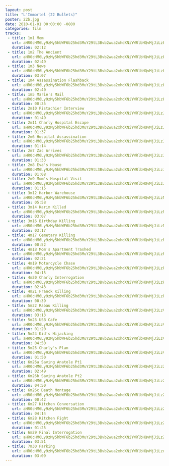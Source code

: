 ```yaml
---
layout: post
title: "L'Immortel (22 Bullets)"
poster: 22b.jpg
date: 2010-01-01 00:00:00 -0800
categories: film
tracks:
 - title: 1m1 Mom
   url: aHR0cHM6Ly9zMy5hbWF6b25hd3MuY29tL3Bvb2wua2xhdXNiYWRlbHQvMjJiLzFtMSBNb20ubXAz
   duration: 02:12
 - title: 1m2 The Ancient
   url: aHR0cHM6Ly9zMy5hbWF6b25hd3MuY29tL3Bvb2wua2xhdXNiYWRlbHQvMjJiLzFtMiBUaGUgQW5jaWVudC5tcDM=
   duration: 02:49
 - title: 1m3 News
   url: aHR0cHM6Ly9zMy5hbWF6b25hd3MuY29tL3Bvb2wua2xhdXNiYWRlbHQvMjJiLzFtMyBOZXdzLm1wMw==
   duration: 03:07
 - title: 1m4 Assassination Flashback
   url: aHR0cHM6Ly9zMy5hbWF6b25hd3MuY29tL3Bvb2wua2xhdXNiYWRlbHQvMjJiLzFtNCBBc3Nhc3NpbmF0aW9uIEZsYXNoYmFjay5tcDM=
   duration: 02:40
 - title: 1m5 Marie's Mail
   url: aHR0cHM6Ly9zMy5hbWF6b25hd3MuY29tL3Bvb2wua2xhdXNiYWRlbHQvMjJiLzFtNSBNYXJpZSdzIE1haWwubXAz
   duration: 00:35
 - title: 2m10 Pistachier Interview
   url: aHR0cHM6Ly9zMy5hbWF6b25hd3MuY29tL3Bvb2wua2xhdXNiYWRlbHQvMjJiLzJtMTAgUGlzdGFjaGllciBJbnRlcnZpZXcubXAz
   duration: 01:49
 - title: 2m11 Charly Hospital Escape
   url: aHR0cHM6Ly9zMy5hbWF6b25hd3MuY29tL3Bvb2wua2xhdXNiYWRlbHQvMjJiLzJtMTEgQ2hhcmx5IEhvc3BpdGFsIEVzY2FwZS5tcDM=
   duration: 01:37
 - title: 2m6 Hospital Assassination
   url: aHR0cHM6Ly9zMy5hbWF6b25hd3MuY29tL3Bvb2wua2xhdXNiYWRlbHQvMjJiLzJtNiBIb3NwaXRhbCBBc3Nhc3NpbmF0aW9uLm1wMw==
   duration: 01:14
 - title: 2m7 Zac Arrives
   url: aHR0cHM6Ly9zMy5hbWF6b25hd3MuY29tL3Bvb2wua2xhdXNiYWRlbHQvMjJiLzJtNyBaYWMgQXJyaXZlcy5tcDM=
   duration: 01:33
 - title: 2m8 Eva's House
   url: aHR0cHM6Ly9zMy5hbWF6b25hd3MuY29tL3Bvb2wua2xhdXNiYWRlbHQvMjJiLzJtOCBFdmEncyBIb3VzZS5tcDM=
   duration: 01:08
 - title: 2m9 Mom's Hospital Visit
   url: aHR0cHM6Ly9zMy5hbWF6b25hd3MuY29tL3Bvb2wua2xhdXNiYWRlbHQvMjJiLzJtOSBNb20ncyBIb3NwaXRhbCBWaXNpdC5tcDM=
   duration: 01:15
 - title: 3m12 Harbor Warehouse
   url: aHR0cHM6Ly9zMy5hbWF6b25hd3MuY29tL3Bvb2wua2xhdXNiYWRlbHQvMjJiLzNtMTIgSGFyYm9yIFdhcmVob3VzZS5tcDM=
   duration: 05:58
 - title: 3m14 Karim Killed
   url: aHR0cHM6Ly9zMy5hbWF6b25hd3MuY29tL3Bvb2wua2xhdXNiYWRlbHQvMjJiLzNtMTQgS2FyaW0gS2lsbGVkLm1wMw==
   duration: 03:07
 - title: 3m16 Birthday Killing
   url: aHR0cHM6Ly9zMy5hbWF6b25hd3MuY29tL3Bvb2wua2xhdXNiYWRlbHQvMjJiLzNtMTYgQmlydGhkYXkgS2lsbGluZy5tcDM=
   duration: 03:17
 - title: 4m17 Cemetary Killing
   url: aHR0cHM6Ly9zMy5hbWF6b25hd3MuY29tL3Bvb2wua2xhdXNiYWRlbHQvMjJiLzRtMTcgQ2VtZXRhcnkgS2lsbGluZy5tcDM=
   duration: 00:52
 - title: 4m18 Mom's Apartment Trashed
   url: aHR0cHM6Ly9zMy5hbWF6b25hd3MuY29tL3Bvb2wua2xhdXNiYWRlbHQvMjJiLzRtMTggTW9tJ3MgQXBhcnRtZW50IFRyYXNoZWQubXAz
   duration: 02:21
 - title: 4m19 Motorcycle Chase
   url: aHR0cHM6Ly9zMy5hbWF6b25hd3MuY29tL3Bvb2wua2xhdXNiYWRlbHQvMjJiLzRtMTkgTW90b3JjeWNsZSBDaGFzZS5tcDM=
   duration: 04:15
 - title: 4m20 Charly Interrogation
   url: aHR0cHM6Ly9zMy5hbWF6b25hd3MuY29tL3Bvb2wua2xhdXNiYWRlbHQvMjJiLzRtMjAgQ2hhcmx5IEludGVycm9nYXRpb24ubXAz
   duration: 02:43
 - title: 4m21 Franck Killing
   url: aHR0cHM6Ly9zMy5hbWF6b25hd3MuY29tL3Bvb2wua2xhdXNiYWRlbHQvMjJiLzRtMjEgRnJhbmNrIEtpbGxpbmcubXAz
   duration: 00:39
 - title: 5m22 Rabau Killing
   url: aHR0cHM6Ly9zMy5hbWF6b25hd3MuY29tL3Bvb2wua2xhdXNiYWRlbHQvMjJiLzVtMjIgUmFiYXUgS2lsbGluZy5tcDM=
   duration: 03:13
 - title: 5m23 USB Cafe
   url: aHR0cHM6Ly9zMy5hbWF6b25hd3MuY29tL3Bvb2wua2xhdXNiYWRlbHQvMjJiLzVtMjMgVVNCIENhZmUubXAz
   duration: 01:20
 - title: 5m24 Kid's Hijacking
   url: aHR0cHM6Ly9zMy5hbWF6b25hd3MuY29tL3Bvb2wua2xhdXNiYWRlbHQvMjJiLzVtMjQgS2lkJ3MgSGlqYWNraW5nLm1wMw==
   duration: 04:50
 - title: 5m25 Charly's Plan
   url: aHR0cHM6Ly9zMy5hbWF6b25hd3MuY29tL3Bvb2wua2xhdXNiYWRlbHQvMjJiLzVtMjUgQ2hhcmx5J3MgUGxhbi5tcDM=
   duration: 01:50
 - title: 6m26a Saving Anatole Pt1
   url: aHR0cHM6Ly9zMy5hbWF6b25hd3MuY29tL3Bvb2wua2xhdXNiYWRlbHQvMjJiLzZtMjZhIFNhdmluZyBBbmF0b2xlIFB0MS5tcDM=
   duration: 02:49
 - title: 6m26b Saving Anatole Pt2
   url: aHR0cHM6Ly9zMy5hbWF6b25hd3MuY29tL3Bvb2wua2xhdXNiYWRlbHQvMjJiLzZtMjZiIFNhdmluZyBBbmF0b2xlIFB0Mi5tcDM=
   duration: 04:50
 - title: 6m26c Death Montage
   url: aHR0cHM6Ly9zMy5hbWF6b25hd3MuY29tL3Bvb2wua2xhdXNiYWRlbHQvMjJiLzZtMjZjIERlYXRoIE1vbnRhZ2UubXAz
   duration: 00:42
 - title: 6m27 Kitchen Conversation
   url: aHR0cHM6Ly9zMy5hbWF6b25hd3MuY29tL3Bvb2wua2xhdXNiYWRlbHQvMjJiLzZtMjcgS2l0Y2hlbiBDb252ZXJzYXRpb24ubXAz
   duration: 04:14
 - title: 6m28 Kitchen Fight
   url: aHR0cHM6Ly9zMy5hbWF6b25hd3MuY29tL3Bvb2wua2xhdXNiYWRlbHQvMjJiLzZtMjggS2l0Y2hlbiBGaWdodC5tcDM=
   duration: 01:25
 - title: 6m29 Final Interrogation
   url: aHR0cHM6Ly9zMy5hbWF6b25hd3MuY29tL3Bvb2wua2xhdXNiYWRlbHQvMjJiLzZtMjkgRmluYWwgSW50ZXJyb2dhdGlvbi5tcDM=
   duration: 03:51
 - title: 7m30 Parking
   url: aHR0cHM6Ly9zMy5hbWF6b25hd3MuY29tL3Bvb2wua2xhdXNiYWRlbHQvMjJiLzdtMzAgUGFya2luZy5tcDM=
   duration: 03:09
---
```

